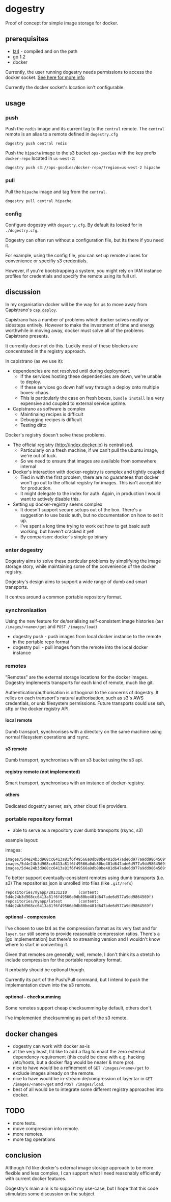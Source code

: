 # dogestry

Proof of concept for simple image storage for docker.

## prerequisites

* [lz4][lz4] -  compiled and on the path
* go 1.2
* docker

Currently, the user running dogestry needs permissions to access the docker socket. [See here for more info][docker-sudo]

Currently the docker socket's location isn't configurable.

## usage

### push

Push the `redis` image and its current tag to the `central` remote. The `central` remote is an alias to a remote defined in `dogestry.cfg`
```
dogestry push central redis
```

Push the `hipache` image to the s3 bucket `ops-goodies` with the key prefix `docker-repo` located in `us-west-2`:
```
dogestry push s3://ops-goodies/docker-repo/?region=us-west-2 hipache
```

### pull

Pull the `hipache` image and tag from the `central`.
```
dogestry pull central hipache
```

### config

Configure dogestry with `dogestry.cfg`. By default its looked for in `./dogestry.cfg`.

Dogestry can often run without a configuration file, but its there if you need it.

For example, using the config file, you can set up remote aliases for convenience or specifiy s3 credentials.

However, if you're bootstrapping a system, you might rely on IAM instance profiles for credentials and specify the
remote using its full url.

## discussion

In my organisation docker will be the way for us to move away from Capistrano's [`cap deploy`][cap].

Capistrano has a number of problems which docker solves neatly or sidesteps entirely. However to make the investment of
time and energy worthwhile in moving away, docker must solve all of the problems Capistrano presents.

It currently does not do this. Luckily most of these blockers are concentrated in the registry approach.

In capistrano (as we use it):
* dependencies are not resolved until during deployment. 
  * If the services hosting these dependencies are down, we're unable to deploy.
  * If these services go down half way through a deploy onto multiple boxes: chaos.
  * This is particularly the case on fresh boxes, `bundle install` is a very expensive and coupled to external service uptime.
* Capistrano as software is complex
  * Maintinaing recipes is difficult
  * Debugging recipes is difficult
  * Testing ditto

Docker's registry doesn't solve these problems.

* The official registry (http://index.docker.io) is centralised.
  * Particularly on a fresh machine, if we can't pull the ubuntu image, we're out of luck.
  * So we need to ensure that images are available from somewhere internal
* Docker's interaction with docker-registry is complex and tightly coupled
  * Tied in with the first problem, there are no guarantees that docker won't go out to the official registry for images. This isn't acceptible for production.
  * It might delegate to the index for auth. Again, in production I would want to actively disable this.
* Setting up docker-registry seems complex
  * It doesn't support secure setups out of the box. There's a suggestion to use basic auth, but no documentation on how to set it up.
  * I've spent a long time trying to work out how to get basic auth working, but haven't cracked it yet!
  * By comparison: docker's single go binary

### enter dogestry

Dogestry aims to solve these particular problems by simplifying the image storage story, while maintaining some of the convenience of
the docker registry.

Dogestry's design aims to support a wide range of dumb and smart transports.

It centres around a common portable repository format.

### synchronisation

Using the new feature for de/serialising self-consistent image histories (`GET /images/<name>/get` and `POST /images/load`) 

* dogestry push - push images from local docker instance to the remote in the portable repo format
* dogestry pull - pull images from the remote into the local docker instance

### remotes

"Remotes" are the external storage locations for the docker images. Dogestry implements transports for each kind of remote, much
like git.

Authentication/authorisation is orthogonal to the concerns of dogestry. It relies on each transport's natural authorisation, such as s3's AWS credentials, or 
unix filesystem permissions. Future transports could use ssh, sftp or the docker registry API.

#### local remote

Dumb transport, synchronises with a directory on the same machine using normal filesystem operations and rsync.

#### s3 remote

Dumb transport, synchronises with an s3 bucket using the s3 api.

#### registry remote (not implemented)

Smart transport, synchronises with an instance of docker-registry.

#### others

Dedicated dogestry server, ssh, other cloud file providers.

### portable repository format

* able to serve as a repository over dumb transports (rsync, s3)

example layout:

images:
```
images/5d4e24b3d968cc6413a81f6f49566a0db80be401d647ade6d977a9dd9864569f/layer.tar
images/5d4e24b3d968cc6413a81f6f49566a0db80be401d647ade6d977a9dd9864569f/VERSION
images/5d4e24b3d968cc6413a81f6f49566a0db80be401d647ade6d977a9dd9864569f/json 
```

To better support eventually-consistent remotes using dumb transports (i.e. s3) The repositories json is unrolled into files (like `.git/refs`)
```
repositories/myapp/20131210     (content: 5d4e24b3d968cc6413a81f6f49566a0db80be401d647ade6d977a9dd9864569f)
repositories/myapp/latest       (content: 5d4e24b3d968cc6413a81f6f49566a0db80be401d647ade6d977a9dd9864569f)
```

#### optional - compression

I've chosen to use lz4 as the compression format as its very fast and for `layer.tar` still seems to provide reasonable compression ratios. 
There's a [go implementation] but there's no streaming version and I wouldn't know where to start in converting it.

Given that remotes are generally, well, remote, I don't think its a stretch to include compression for the portable repository format.

It probably should be optional though.

Currently its part of the Push/Pull command, but I intend to push the implementation down into the s3 remote.

#### optional - checksumming

Some remotes support cheap checksumming by default, others don't.

I've implemented checksumming as part of the s3 remote.

## docker changes
* dogestry can work with docker as-is
* at the very least, I'd like to add a flag to enact the zero external dependency requirement (this could be done with e.g. hacking /etc/hosts, but a docker flag would be neater & more pro).
* nice to have would be a refinement of `GET /images/<name>/get` to exclude images already on the remote.
* nice to have would be in-stream de/compression of layer.tar in `GET /images/<name>/get` and `POST /images/load`.
* best of all would be to integrate some different registry approaches into docker.

## TODO

- more tests.
- move compression into remote.
- more remotes.
- more tag operations


## conclusion

Although I'd like docker's external image storage approach to be more flexible and less complex, I can support what I need reasonably efficiently with current docker features.

Dogestry's main aim is to support my use-case, but I hope that this code stimulates some discussion on the subject.


[cap]: https://github.com/capistrano/capistrano
[golz4]: https://github.com/bkaradzic/go-lz4
[lz4]: https://code.google.com/p/lz4/
[docker-sudo]: https://docs.docker.io/en/latest/use/basics/#sudo-and-the-docker-group
